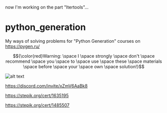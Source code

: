 now I'm working on the part "Itertools"...


# python_generation
My ways of solving problems for "Python Generation" courses on https://pygen.ru/

$${\color{red}Warning:  \space I  \space strongly  \space don't  \space recommend  \space you  \space to  \space use  \space these  \space materials  \space before  \space your  \space own  \space solution!}$$

![alt text](http://i.redd.it/a518zgm0vt461.jpg)

https://discord.com/invite/xZmV6AaBk8

https://stepik.org/cert/1635195

https://stepik.org/cert/1485507
